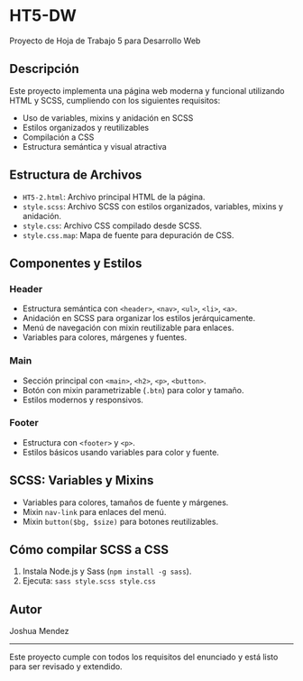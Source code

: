 # HT5-DW

Proyecto de Hoja de Trabajo 5 para Desarrollo Web

## Descripción
Este proyecto implementa una página web moderna y funcional utilizando HTML y SCSS, cumpliendo con los siguientes requisitos:
- Uso de variables, mixins y anidación en SCSS
- Estilos organizados y reutilizables
- Compilación a CSS
- Estructura semántica y visual atractiva

## Estructura de Archivos

- `HT5-2.html`: Archivo principal HTML de la página.
- `style.scss`: Archivo SCSS con estilos organizados, variables, mixins y anidación.
- `style.css`: Archivo CSS compilado desde SCSS.
- `style.css.map`: Mapa de fuente para depuración de CSS.

## Componentes y Estilos

### Header
- Estructura semántica con `<header>`, `<nav>`, `<ul>`, `<li>`, `<a>`.
- Anidación en SCSS para organizar los estilos jerárquicamente.
- Menú de navegación con mixin reutilizable para enlaces.
- Variables para colores, márgenes y fuentes.

### Main
- Sección principal con `<main>`, `<h2>`, `<p>`, `<button>`.
- Botón con mixin parametrizable (`.btn`) para color y tamaño.
- Estilos modernos y responsivos.

### Footer
- Estructura con `<footer>` y `<p>`.
- Estilos básicos usando variables para color y fuente.

## SCSS: Variables y Mixins
- Variables para colores, tamaños de fuente y márgenes.
- Mixin `nav-link` para enlaces del menú.
- Mixin `button($bg, $size)` para botones reutilizables.

## Cómo compilar SCSS a CSS
1. Instala Node.js y Sass (`npm install -g sass`).
2. Ejecuta: `sass style.scss style.css`

## Autor
Joshua Mendez

---
Este proyecto cumple con todos los requisitos del enunciado y está listo para ser revisado y extendido.
